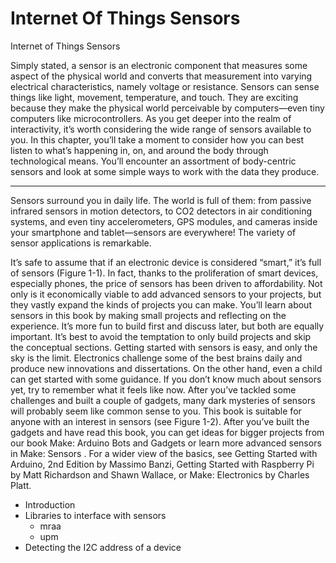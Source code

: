 # Internet Of Things Sensors
Internet of Things Sensors

Simply stated, a sensor is an electronic component that measures some aspect of the physical world and converts that measurement into varying electrical characteristics, namely voltage or resistance. Sensors can sense things like light, movement, temperature, and touch. They are exciting because they make the physical world perceivable by computers—even tiny computers like microcontrollers.
As you get deeper into the realm of interactivity, it’s worth considering the wide range of sensors available to you. In this chapter, you’ll take a moment to consider how you can best listen to what’s happening in, on, and around the body through technological means. You’ll encounter an assortment of body-centric sensors and look at some simple ways to work with the data they produce.

----------
Sensors surround you in daily life. The world is full of them: from passive infrared sensors in motion detectors, to CO2 detectors in air conditioning systems, and even tiny accelerometers, GPS modules, and cameras inside your smartphone and tablet—sensors are everywhere! The variety of sensor applications is remarkable.

It’s safe to assume that if an electronic device is considered “smart,” it’s full of sensors (Figure 1-1). In fact, thanks to the proliferation of smart devices, especially phones, the price of sensors has been driven to affordability. Not only is it economically viable to add advanced sensors to your projects, but they vastly expand the kinds of projects you can make.
You’ll learn about sensors in this book by making small projects and reflecting on the experience. It’s more fun to build first and discuss later, but both are equally important. It’s best to avoid the temptation to only build projects and skip the conceptual sections.
Getting started with sensors is easy, and only the sky is the limit. Electronics challenge some of the best brains daily and produce new innovations and dissertations. On the other hand, even a child can get started with some guidance.
If you don’t know much about sensors yet, try to remember what it feels like now. After you’ve tackled some challenges and built a couple of gadgets, many dark mysteries of sensors will probably seem like common sense to you.
This book is suitable for anyone with an interest in sensors (see Figure 1-2). After you’ve built the gadgets and have read this book, you can get ideas for bigger projects from our book Make: Arduino Bots and Gadgets or learn more advanced sensors in Make: Sensors . For a wider view of the basics, see Getting Started with Arduino, 2nd Edition by Massimo Banzi, Getting Started with Raspberry Pi by Matt Richardson and Shawn Wallace, or Make: Electronics by Charles Platt.




* Introduction
* Libraries to interface with sensors
    * mraa
    * upm
* Detecting the I2C address of a device

